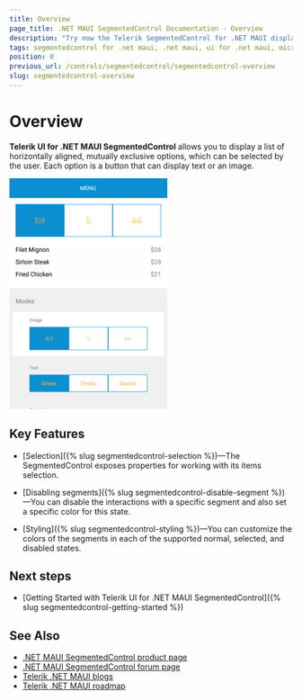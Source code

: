 ```yaml
---
title: Overview
page_title: .NET MAUI SegmentedControl Documentation - Overview
description: "Try now the Telerik SegmentedControl for .NET MAUI displaying a list of horizontally aligned, mutually exclusive button options, which can be selected by the user."
tags: segmentedcontrol for .net maui, .net maui, ui for .net maui, microsoft .net maui
position: 0
previous_url: /controls/segmentedcontrol/segmentedcontrol-overview
slug: segmentedcontrol-overview
---
```


# Overview

**Telerik UI for .NET MAUI SegmentedControl** allows you to display a list of horizontally aligned, mutually exclusive options, which can be selected by the user. Each option is a button that can display text or an image.

![SegmentedControl Overview](images/segmentcontrol-overview-0.png)

## Key Features

* [Selection]({% slug segmentedcontrol-selection %})&mdash;The SegmentedControl exposes properties for working with its items selection.

* [Disabling segments]({% slug segmentedcontrol-disable-segment %})&mdash;You can disable the interactions with a specific segment and also set a specific color for this state.

* [Styling]({% slug segmentedcontrol-styling %})&mdash;You can customize the colors of the segments in each of the supported normal, selected, and disabled states.

## Next steps

- [Getting Started with Telerik UI for .NET MAUI SegmentedControl]({% slug segmentedcontrol-getting-started %})

## See Also

- [.NET MAUI SegmentedControl product page](https://www.telerik.com/maui-ui/segmented-control)
- [.NET MAUI SegmentedControl forum page](https://www.telerik.com/forums/maui?tagId=1785)
- [Telerik .NET MAUI blogs](https://www.telerik.com/blogs/mobile-net-maui)
- [Telerik .NET MAUI roadmap](https://www.telerik.com/support/whats-new/maui-ui/roadmap)